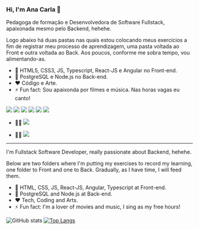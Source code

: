 ### Hi, I'm Ana Carla 👋

<p>Pedagoga de formação e Desenvolvedora de Software Fullstack, apaixonada mesmo pelo Backend, hehehe.</p>  
<p>Logo abaixo há duas pastas nas quais estou colocando meus exercícios a fim de registrar meu processo de aprendizagem, uma pasta voltada ao Front e outra voltada ao Back. Aos poucos, conforme me sobra tempo, vou alimentando-as.</p>

- 🌱 HTML5, CSS3, JS, Typescript, React-JS e Angular no Front-end.  
- 🌱 PostgreSQL e Node.js no Back-end.
- ❤ Código e Arte.  
- ⚡ Fun fact: Sou apaixonda por filmes e música. Nas horas vagas eu canto!
 
 
<img src="https://img.shields.io/badge/HTML5-E34F26?style=for-the-badge&logo=html5&logoColor=white"/> <img src="https://img.shields.io/badge/CSS3-1572B6?style=for-the-badge&logo=css3&logoColor=white"/> <img src="https://img.shields.io/badge/JavaScript-F7DF1E?style=for-the-badge&logo=javascript&logoColor=black"/> 	<img src="https://img.shields.io/badge/Node.js-339933?style=for-the-badge&logo=nodedotjs&logoColor=white"/> <img src="https://img.shields.io/badge/React-20232A?style=for-the-badge&logo=react&logoColor=61DAFB"/> <img src="https://img.shields.io/badge/PostgreSQL-316192?style=for-the-badge&logo=postgresql&logoColor=white">

- 👨👩 [<img src="https://img.shields.io/badge/linkedin-%230077B5.svg?&style=for-the-badge&logo=linkedin&logoColor=white"/>](https://www.linkedin.com/in/dev-anacarlaalmeida/) 

- 🤜🤛 [<img src ="https://img.shields.io/badge/Discord-7289DA?style=for-the-badge&logo=discord&logoColor=white"/>](https://discord.com/channels/#2562/)

---

<p>I'm Fullstack Software Developer, really passionate about Backend, hehehe.</p>  
<p>Below are two folders where I'm putting my exercises to record my learning, one folder to Front and one to Back. Gradually, as I have time, I will feed them.</p>

- 🌱 HTML, CSS, JS, React-JS, Angular, Typescript at Front-end.
- 🌱 PostgreSQL and Node.js at Back-end.
- ❤ Tech, Coding and Arts.
- ⚡ Fun fact: I'm a lover of movies and music, I sing as my free hours!

![GitHub stats](https://github-readme-stats.vercel.app/api?username=anacarlaalmeida-s&show_icons=true&theme=dracula)  [![Top Langs](https://github-readme-stats.vercel.app/api/top-langs/?username=anacarlaalmeida-s&layout=compact&theme=dracula)](https://github.com/anacarlaalmeida-s/github-readme-stats)
  


<!--
**anacarlaalmeida-s/anacarlaalmeida-s** is a ✨ _special_ ✨ repository because its `README.md` (this file) appears on your GitHub profile.

Here are some ideas to get you started:

- 🔭 I’m currently working on ...
- 🌱 I’m currently learning ...
- 👯 I’m looking to collaborate on ...
- 🤔 I’m looking for help with ...
- 💬 Ask me about ...
- 📫 How to reach me: ...
- 😄 Pronouns: ...
- ⚡ Fun fact: ...
-->
